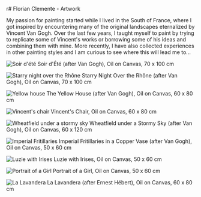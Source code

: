 r# Florian Clemente - Artwork

My passion for painting started while I lived in the South of France, where I got inspired by encountering many of the original landscapes eternalized by Vincent Van Gogh. Over the last few years, I taught myself to paint by trying to replicate some of Vincent's works or borrowing some of his ideas and combining them with mine. More recently, I have also collected experiences in other painting styles and I am curious to see where this will lead me to...

![Soir d'été](/images/Soir_d'ete1.jpg)
Soir d'Été (after Van Gogh), Oil on Canvas, 70 x 100 cm

![Starry night over the Rhône](/images/DSC_0791e.jpg)
Starry Night Over the Rhône (after Van Gogh), Oil on Canvas, 70 x 100 cm

![Yellow house](/images/yellowHouse.jpeg)
The Yellow House (after Van Gogh), Oil on Canvas, 60 x 80 cm

![Vincent's chair](/images/DSC_0784e.jpg)
Vincent's Chair, Oil on Canvas, 60 x 80 cm

![Wheatfield under a stormy sky](/images/DSC_0783e.jpg)
Wheatfield under a Stormy Sky (after Van Gogh), Oil on Canvas, 60 x 120 cm

![Imperial Fritillaries](/images/DSC_0787e.jpg)
Imperial Fritillaries in a Copper Vase (after Van Gogh), Oil on Canvas, 50 x 60 cm

![Luzie with Irises](/images/DSC_0789e.jpg)
Luzie with Irises, Oil on Canvas, 50 x 60 cm

![Portrait of a Girl](/images/DSC_0779e.jpg)
Portrait of a Girl, Oil on Canvas, 50 x 60 cm

![La Lavandera](/images/DSC_0314e.jpg)
La Lavandera (after Ernest Hébert), Oil on Canvas, 60 x 80 cm


